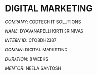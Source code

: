 # DIGITAL MARKETING

*COMPANY*: CODTECH IT SOLUTIONS

*NAME*: DYAVANAPELLI KIRTI SRINIVAS

*INTERN ID*: CTO8DH2387

*DOMAIN*: DIGITAL MARKETING

*DURATION*: 8 WEEKS

*MENTOR*: NEELA SANTOSH


